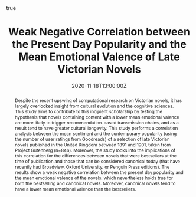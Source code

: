 ---
abstract: Despite the recent upswing of computational research on Victorian novels, it has largely overlooked insight from cultural evolution and the cognitive sciences. This study aims to contribute to this incipient scholarship by testing the hypothesis that novels containing content with a lower mean emotional valence are more likely to trigger recommendation-based transmission chains, and as a result tend to have greater cultural longevity. This study performs a correlation analysis between the mean sentiment and the contemporary popularity (using the number of user ratings from Goodreads) of a selection of late Victorian novels published in the United Kingdom between 1891 and 1901, taken from Project Gutenberg (n=846). Moreover, the study looks into the implications of this correlation for the differences between novels that were bestsellers at the time of publication and those that can be considered canonical today (that have recently had Broadview, Oxford University, or Penguin Press editions). The results show a weak negative correlation between the present day popularity and the mean emotional valence of the novels, which nevertheless holds true for both the bestselling and canonical novels. Moreover, canonical novels tend to have a lower mean emotional valence than the bestsellers.

address:
  city: 
  country: 
  postcode: 
  region: 
  street: 
all_day: true
authors:
date: "2020-11-18T13:00:00Z"
date_end: "2020-11-20T15:00:00Z"
event: Computational Humanities Research 2020
event_url: "https://2020.computational-humanities-research.org"
featured: false
image:
  caption: 
  focal_point: Right
links:
location: Amsterdam, The Netherlands
math: true
projects:
- Dissertation project
publishDate: "2020-11-20T00:00:00Z"
slides: 
summary: A conference presentation testing the hypothesis that negativity bias has caused late Victorian novels with lower mean emotional valence to have higher cultural longevity. The hypothesis is confirmed, but the effect is weak (R=-0.087, p=0.038).  
tags: ""
title: "Weak Negative Correlation between the Present Day Popularity and the Mean Emotional Valence of Late Victorian Novels"
url_code: "https://github.com/StefanVeleski/CHR2020-project"
url_pdf: "http://ceur-ws.org/Vol-2723/long44.pdf"
url_slides: ""
url_video: "https://www.youtube.com/watch?v=n9fmLdhZbR8"
---